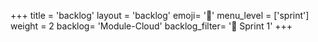 +++
title = 'backlog'
layout = 'backlog'
emoji= '🥞'
menu_level = ['sprint']
weight = 2
backlog= 'Module-Cloud'
backlog_filter= '📅 Sprint 1'
+++
